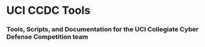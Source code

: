 # UCI CCDC Tools
### Tools, Scripts, and Documentation for the UCI Collegiate Cyber Defense Competition team


